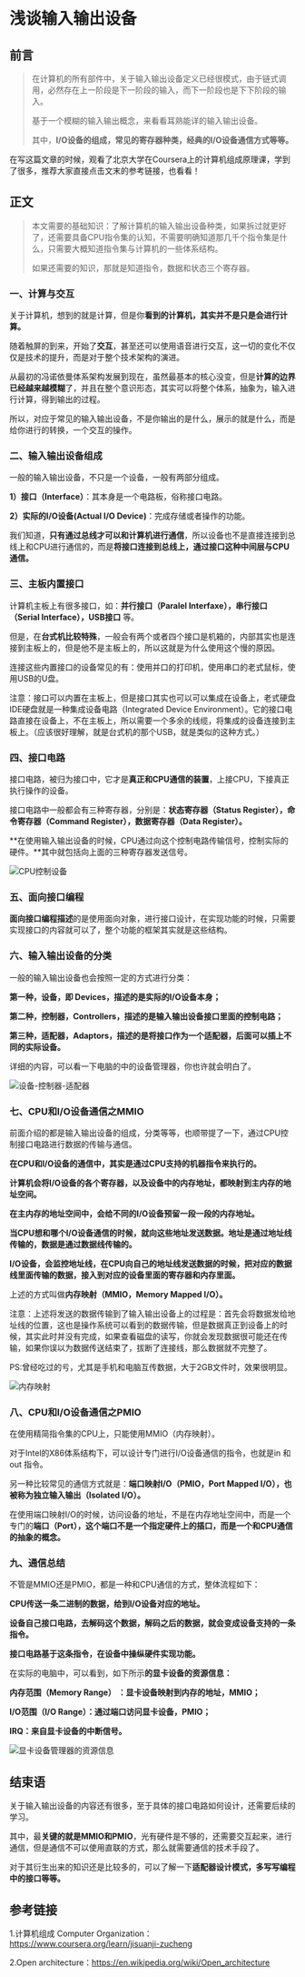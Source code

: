 # 浅谈输入输出设备

## 前言

>在计算机的所有部件中，关于输入输出设备定义已经很模式，由于链式调用，必然存在上一阶段是下一阶段的输入，而下一阶段也是下下阶段的输入。
>
>基于一个模糊的输入输出概念，来看看耳熟能详的输入输出设备。
>
>其中，**I/O设备的组成，常见的寄存器种类，经典的I/O设备通信方式等等。**

在写这篇文章的时候，观看了北京大学在Coursera上的计算机组成原理课，学到了很多，推荐大家直接点击文末的参考链接，也看看！



## 正文

>本文需要的基础知识：了解计算机的输入输出设备种类，如果拆过就更好了，还需要具备CPU指令集的认知，不需要明确知道那几千个指令集是什么，只需要大概知道指令集与计算机的一些体系结构。
>
>如果还需要的知识，那就是知道指令，数据和状态三个寄存器。

### 一、计算与交互

关于计算机，想到的就是计算，但是你**看到的计算机，其实并不是只是会进行计算。**

随着触屏的到来，开始了**交互**，甚至还可以使用语音进行交互，这一切的变化不仅仅是技术的提升，而是对于整个技术架构的演进。

从最初的冯诺依曼体系架构发展到现在，虽然最基本的核心没变，但是**计算的边界已经越来越模糊**了，并且在整个意识形态，其实可以将整个体系，抽象为，输入进行计算，得到输出的过程。

所以，对应于常见的输入输出设备，不是你输出的是什么，展示的就是什么，而是给你进行的转换，一个交互的操作。





### 二、输入输出设备组成

一般的输入输出设备，不只是一个设备，一般有两部分组成。

**1）接口（Interface）**：其本身是一个电路板，俗称接口电路。

**2）实际的I/O设备(Actual I/O Device)**：完成存储或者操作的功能。

我们知道，**只有通过总线才可以和计算机进行通信**，所以设备也不是直接连接到总线上和CPU进行通信的，而是**将接口连接到总线上，通过接口这种中间层与CPU通信。**





### 三、主板内置接口

计算机主板上有很多接口，如：**并行接口（Paralel Interfaxe），串行接口（Serial Interface），USB接口** 等。

但是，在**台式机比较特殊**，一般会有两个或者四个接口是机箱的，内部其实也是连接到主板上的，但是他不是主板上的，所以这就是为什么使用这个慢的原因。

连接这些内置接口的设备常见的有：使用并口的打印机，使用串口的老式鼠标，使用USB的U盘。

注意：接口可以内置在主板上，但是接口其实也可以可以集成在设备上，老式硬盘IDE硬盘就是一种集成设备电路（Integrated  Device Environment）。它的接口电路直接在设备上，不在主板上，所以需要一个多余的线缆，将集成的设备连接到主板上。（应该很好理解，就是台式机的那个USB，就是类似的这种方式。）





### 四、接口电路

接口电路，被归为接口中，它才是**真正和CPU通信的装置**，上接CPU，下接真正执行操作的设备。

接口电路中一般都会有三种寄存器，分别是：**状态寄存器（Status Register），命令寄存器（Command Register），数据寄存器（Data Register）。**

**在使用输入输出设备的时候，CPU通过向这个控制电路传输信号，控制实际的硬件。**其中就包括向上面的三种寄存器发送信号。

![CPU控制设备](44-输入输出设备与适配器设计模式.assets/CPU控制设备.jpg)





### 五、面向接口编程

**面向接口编程描述**的是使用面向对象，进行接口设计，在实现功能的时候，只需要实现接口的内容就可以了，整个功能的框架其实就是这些结构。





### 六、输入输出设备的分类

一般的输入输出设备也会按照一定的方式进行分类：

**第一种，设备，即 Devices，描述的是实际的I/O设备本身；**

**第二种，控制器，Controllers，描述的是输入输出设备接口里面的控制电路；**

**第三种，适配器，Adaptors，描述的是将接口作为一个适配器，后面可以插上不同的实际设备。**

详细的内容，可以看一下电脑的中的设备管理器，你也许就会明白了。

![设备-控制器-适配器](44-输入输出设备与适配器设计模式.assets/设备-控制器-适配器.PNG)



### 七、CPU和I/O设备通信之MMIO

前面介绍的都是输入输出设备的组成，分类等等，也顺带提了一下，通过CPU控制接口电路进行数据的传输与通信。

**在CPU和I/O设备的通信中，其实是通过CPU支持的机器指令来执行的。**

**计算机会将I/O设备的各个寄存器，以及设备中的内存地址，都映射到主内存的地址空间。**

**在主内存的地址空间中，会给不同的I/O设备预留一段一段的内存地址。**

**当CPU想和哪个I/O设备通信的时候，就向这些地址发送数据。地址是通过地址线传输的，数据是通过数据线传输的。**

**I/O设备，会监控地址线，在CPU向自己的地址线发送数据的时候，把对应的数据线里面传输的数据，接入到对应的设备里面的寄存器和内存里面。**

上述的方式叫做**内存映射（MMIO，Memory Mapped I/O）。**

注意：上述将发送的数据传输到了输入输出设备上的过程是：首先会将数据发给地址线的位置，这也是操作系统可以看到的数据传输，但是数据真正到设备上的时候，其实此时并没有完成，如果查看磁盘的读写，你就会发现数据很可能还在传输，如果你误以为数据传送结束了，拔断了连接线，那么数据就不完整了。

PS:曾经吃过的亏，尤其是手机和电脑互传数据，大于2GB文件时，效果很明显。

![内存映射](44-输入输出设备与适配器设计模式.assets/内存映射.jpg)









### 八、CPU和I/O设备通信之PMIO

在使用精简指令集的CPU上，只能使用MMIO（内存映射）。

对于Intel的X86体系结构下，可以设计专门进行I/O设备通信的指令，也就是in 和 out 指令。

另一种比较常见的通信方式就是：**端口映射I/O（PMIO，Port Mapped I/O），也被称为独立输入输出（Isolated I/O）。**

在使用端口映射I/O的时候，访问设备的地址，不是在内存地址空间中，而是一个专门的**端口（Port），这个端口不是一个指定硬件上的插口，而是一个和CPU通信的抽象的概念。**





### 九、通信总结

不管是MMIO还是PMIO，都是一种和CPU通信的方式，整体流程如下：

**CPU传送一条二进制的数据，给到I/O设备对应的地址。**

**设备自己接口电路，去解码这个数据，解码之后的数据，就会变成设备支持的一条指令。**

**接口电路基于这条指令，在设备中操纵硬件实现功能。**

在实际的电脑中，可以看到，如下所示**的显卡设备的资源信息：**

**内存范围（Memory Range） ：显卡设备映射到内存的地址，MMIO；**

**I/O范围（I/O Range）：通过端口访问显卡设备，PMIO；**

**IRQ：来自显卡设备的中断信号。**

![显卡设备管理器的资源信息](44-输入输出设备与适配器设计模式.assets/显卡设备管理器的资源信息.PNG)









## 结束语

关于输入输出设备的内容还有很多，至于具体的接口电路如何设计，还需要后续的学习。

其中，最**关键的就是MMIO和PMIO**，光有硬件是不够的，还需要交互起来，进行通信，但是通信不可以使用直联的方式，那么就需要通信的技术手段了。

对于其衍生出来的知识还是比较多的，可以了解一下**适配器设计模式，多写写编程中的接口等等。**







## 参考链接

1.计算机组成 Computer Organization：https://www.coursera.org/learn/jisuanji-zucheng

2.Open architecture：https://en.wikipedia.org/wiki/Open_architecture











